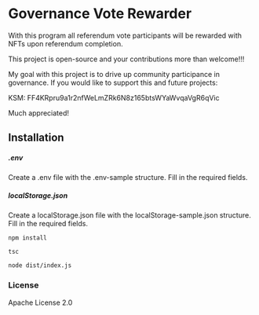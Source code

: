 # Governance Vote Rewarder

With this program all referendum vote participants will be rewarded with NFTs upon referendum completion.

This project is open-source and your contributions more than welcome!!!

My goal with this project is to drive up community participance in governance. If you would like to support this and future projects:

KSM: FF4KRpru9a1r2nfWeLmZRk6N8z165btsWYaWvqaVgR6qVic

Much appreciated!

## Installation

##### .env
Create a .env file with the .env-sample structure. Fill in the required fields.

##### localStorage.json
Create a localStorage.json file with the localStorage-sample.json structure. Fill in the required fields.

```npm install```

```tsc```

```node dist/index.js```
### License
Apache License 2.0